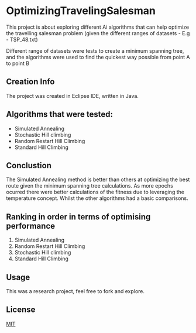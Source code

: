 # OptimizingTravelingSalesman

This project is about exploring different Ai algorithms that can help optimize the travelling salesman problem (given the different ranges of datasets - E.g - TSP_48.txt)

Different range of datasets were tests to create a minimum spanning tree, and the algorithms were used to find the quickest way possible from point A to point B

## Creation Info
The project was created in Eclipse IDE, written in Java.

## Algorithms that were tested:
- Simulated Annealing
- Stochastic Hill climbing
- Random Restart Hill Climbing
- Standard Hill Climbing

## Conclustion
The Simulated Annealing method is better than others at optimizing the best route given the minimum spanning tree calculations. As more epochs ocurred there were better calculations of the fitness due to leveraging the temperature concept. Whilst the other algorithms had a basic comparisons.

## Ranking in order in terms of optimising performance
1. Simulated Annealing
2. Random Restart Hill Climbing
3. Stochastic Hill climbing
4. Standard Hill Climbing

## Usage
This was a research project, feel free to fork and explore.

## License
[MIT](https://choosealicense.com/licenses/mit/)
